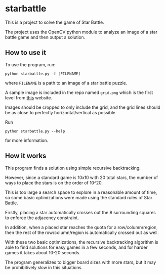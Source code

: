 # starbattle

This is a project to solve the game of Star Battle.

The project uses the OpenCV python module to analyze an image of a star
battle game and then output a solution.

## How to use it

To use the program, run:

`python starbattle.py -f [FILENAME]`

where `FILENAME` is a path to an image of a star battle puzzle.

A sample image is included in the repo named `grid.png` which is the first
level from [this](https://krazydad.com/tablet/starbattle/) website.

Images should be cropped to only include the grid, and the grid lines
should be as close to perfectly horizontal/vertical as possible.

Run

`python starbattle.py --help`

for more information.

## How it works

This program finds a solution using simple recursive backtracking.

However, since a standard game is 10x10 with 20 total stars, the number of ways
to place the stars is on the order of 10^20.

This is too large a search space to explore in a reasonable amount of time, so
some basic optimizations were made using the standard rules of Star Battle.

Firstly, placing a star automatically crosses out the 8 surrounding squares
to enforce the adjacency constraint.

In addition, when a placed star reaches the quota for a row/column/region, then
the rest of the row/column/region is automatically crossed out as well.

With these two basic optimizations, the recursive backtracking algorithm is able
to find solutions for easy games in a few seconds, and for harder games it takes
about 10-20 seconds.

The program generalizes to bigger board sizes with more stars, but it may be
prohibitively slow in this situations.
